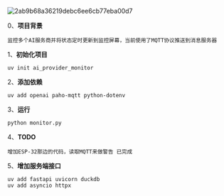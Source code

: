 ![2ab9b68a36219debc6ee6cb77eba00d7](https://github.com/user-attachments/assets/67bd5cae-01cb-475d-b4d2-22941fcbe356)


0、**项目背景**
    
    监控多个AI服务商并将状态定时更新到监控屏幕，当前使用了MQTT协议推送到消息服务器

1、**初始化项目**

    uv init ai_provider_monitor



2、**添加依赖**

    uv add openai paho-mqtt python-dotenv


3、**运行**

    python monitor.py


4、**TODO**

    增加ESP-32那边的代码，读取MQTT来做警告 已完成

5、**增加服务端接口**

    uv add fastapi uvicorn duckdb
    uv add asyncio httpx

    